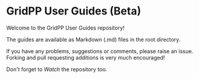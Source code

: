 GridPP User Guides (Beta)
=========================

Welcome to the GridPP User Guides repository!

The guides are available as Markdown (.md) files in the root directory.

If you have any problems, suggestions or comments, please raise
an issue. Forking and pull requesting additions is very much encouraged!

Don't forget to _Watch_ the repository too.
